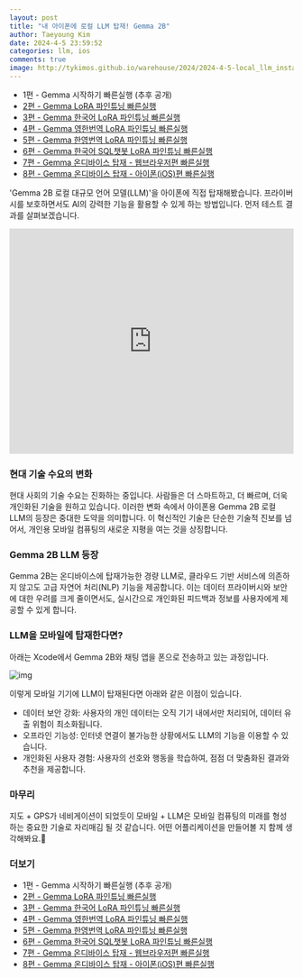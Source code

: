 ```yaml
---
layout: post
title: "내 아이폰에 로컬 LLM 탑재! Gemma 2B"
author: Taeyoung Kim
date: 2024-4-5 23:59:52
categories: llm, ios
comments: true
image: http://tykimos.github.io/warehouse/2024/2024-4-5-local_llm_installed_on_my_iphone_gemma_2b_title.gif
---
```


* 1편 - Gemma 시작하기 빠른실행 (추후 공개)
* [2편 - Gemma LoRA 파인튜닝 빠른실행](https://tykimos.github.io/2024/02/22/gemma_lora_fine_tuning_fast_execute/)
* [3편 - Gemma 한국어 LoRA 파인튜닝 빠른실행](https://tykimos.github.io/2024/02/22/gemma_korean_lora_fine_tuning_fast_execute/)
* [4편 - Gemma 영한번역 LoRA 파인튜닝 빠른실행](https://tykimos.github.io/2024/02/22/gemma_en2ko_lora_fine_tuning_fast_execute/)
* [5편 - Gemma 한영번역 LoRA 파인튜닝 빠른실행](https://tykimos.github.io/2024/02/22/gemma_ko2en_lora_fine_tuning_fast_execute/)
* [6편 - Gemma 한국어 SQL챗봇 LoRA 파인튜닝 빠른실행](https://tykimos.github.io/2024/02/23/gemma_ko2sql_lora_fine_tuning_fast_execute/)
* [7편 - Gemma 온디바이스 탑재 - 웹브라우저편 빠른실행](https://tykimos.github.io/2024/04/02/gemma_ondevice_webbrowser_fast_execute/)
* [8편 - Gemma 온디바이스 탑재 - 아이폰(iOS)편 빠른실행](https://tykimos.github.io/2024/04/05/local_llm_installed_on_my_iphone_gemma_2b/)

'Gemma 2B 로컬 대규모 언어 모델(LLM)'을 아이폰에 직접 탑재해봤습니다. 프라이버시를 보호하면서도 AI의 강력한 기능을 활용할 수 있게 하는 방법입니다. 먼저 테스트 결과를 살펴보겠습니다.

<iframe width="100%" height="400" src="https://youtube.com/embed/zGkWrelAFRw" title="YouTube video player" frameborder="0" allow="accelerometer; autoplay; clipboard-write; encrypted-media; gyroscope; picture-in-picture; web-share" allowfullscreen=""></iframe>

### 현대 기술 수요의 변화

현대 사회의 기술 수요는 진화하는 중입니다. 사람들은 더 스마트하고, 더 빠르며, 더욱 개인화된 기술을 원하고 있습니다. 이러한 변화 속에서 아이폰용 Gemma 2B 로컬 LLM의 등장은 중대한 도약을 의미합니다. 이 혁신적인 기술은 단순한 기술적 진보를 넘어서, 개인용 모바일 컴퓨팅의 새로운 지평을 여는 것을 상징합니다.

### Gemma 2B LLM 등장

Gemma 2B는 온디바이스에 탑재가능한 경량 LLM로, 클라우드 기반 서비스에 의존하지 않고도 고급 자연어 처리(NLP) 기능을 제공합니다. 이는 데이터 프라이버시와 보안에 대한 우려를 크게 줄이면서도, 실시간으로 개인화된 피드백과 정보를 사용자에게 제공할 수 있게 합니다.

### LLM을 모바일에 탑재한다면?

아래는 Xcode에서 Gemma 2B와 채팅 앱을 폰으로 전송하고 있는 과정입니다.

![img](http://tykimos.github.io/warehouse/2024/2024-4-5-local_llm_installed_on_my_iphone_gemma_2b_1.jpg)

이렇게 모바일 기기에 LLM이 탑재된다면 아래와 같은 이점이 있습니다.

* 데이터 보안 강화: 사용자의 개인 데이터는 오직 기기 내에서만 처리되어, 데이터 유출 위험이 최소화됩니다.
* 오프라인 기능성: 인터넷 연결이 불가능한 상황에서도 LLM의 기능을 이용할 수 있습니다.
* 개인화된 사용자 경험: 사용자의 선호와 행동을 학습하여, 점점 더 맞춤화된 결과와 추천을 제공합니다.

### 마무리

지도 + GPS가 네비게이션이 되었듯이 모바일 + LLM은 모바일 컴퓨팅의 미래를 형성하는 중요한 기술로 자리매김 될 것 같습니다. 어떤 어플리케이션을 만들어볼 지 함께 생각해봐요.👋

### 더보기

* 1편 - Gemma 시작하기 빠른실행 (추후 공개)
* [2편 - Gemma LoRA 파인튜닝 빠른실행](https://tykimos.github.io/2024/02/22/gemma_lora_fine_tuning_fast_execute/)
* [3편 - Gemma 한국어 LoRA 파인튜닝 빠른실행](https://tykimos.github.io/2024/02/22/gemma_korean_lora_fine_tuning_fast_execute/)
* [4편 - Gemma 영한번역 LoRA 파인튜닝 빠른실행](https://tykimos.github.io/2024/02/22/gemma_en2ko_lora_fine_tuning_fast_execute/)
* [5편 - Gemma 한영번역 LoRA 파인튜닝 빠른실행](https://tykimos.github.io/2024/02/22/gemma_ko2en_lora_fine_tuning_fast_execute/)
* [6편 - Gemma 한국어 SQL챗봇 LoRA 파인튜닝 빠른실행](https://tykimos.github.io/2024/02/23/gemma_ko2sql_lora_fine_tuning_fast_execute/)
* [7편 - Gemma 온디바이스 탑재 - 웹브라우저편 빠른실행](https://tykimos.github.io/2024/04/02/gemma_ondevice_webbrowser_fast_execute/)
* [8편 - Gemma 온디바이스 탑재 - 아이폰(iOS)편 빠른실행](https://tykimos.github.io/2024/04/05/local_llm_installed_on_my_iphone_gemma_2b/)